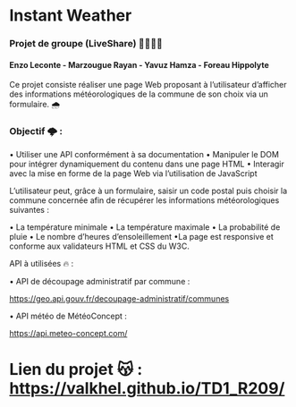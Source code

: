 # Instant Weather

### Projet de groupe (LiveShare) 👨‍👨‍👦‍👦

#### Enzo Leconte - Marzougue Rayan - Yavuz Hamza - Foreau Hippolyte

Ce projet consiste réaliser une page Web proposant à l’utilisateur d’afficher des informations météorologiques
de la commune de son choix via un formulaire. 🌧️

### Objectif 🌩️ :

• Utiliser une API conformément à sa documentation
• Manipuler le DOM pour intégrer dynamiquement du contenu dans une page HTML
• Interagir avec la mise en forme de la page Web via l’utilisation de JavaScript

L’utilisateur peut, grâce à un formulaire, saisir un code postal puis choisir la commune concernée afin
de récupérer les informations météorologiques suivantes :

• La température minimale
• La température maximale
• La probabilité de pluie
• Le nombre d’heures d’ensoleillement
•La page est responsive et conforme aux validateurs HTML et CSS du W3C.

API à utilisées 🔥 :

• API de découpage administratif par commune :

https://geo.api.gouv.fr/decoupage-administratif/communes

• API météo de MétéoConcept  : 

https://api.meteo-concept.com/

# Lien du projet 😽 : https://valkhel.github.io/TD1_R209/

